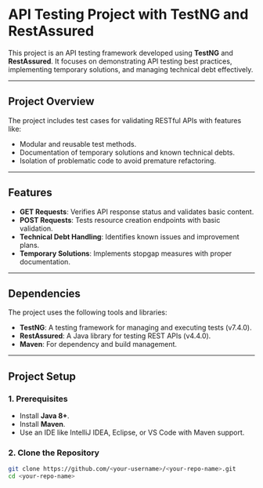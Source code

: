 # API Testing Project with TestNG and RestAssured

This project is an API testing framework developed using **TestNG** and **RestAssured**. It focuses on demonstrating API testing best practices, implementing temporary solutions, and managing technical debt effectively.

---

## **Project Overview**
The project includes test cases for validating RESTful APIs with features like:
- Modular and reusable test methods.
- Documentation of temporary solutions and known technical debts.
- Isolation of problematic code to avoid premature refactoring.

---

## **Features**
- **GET Requests**: Verifies API response status and validates basic content.
- **POST Requests**: Tests resource creation endpoints with basic validation.
- **Technical Debt Handling**: Identifies known issues and improvement plans.
- **Temporary Solutions**: Implements stopgap measures with proper documentation.

---

## **Dependencies**
The project uses the following tools and libraries:
- **TestNG**: A testing framework for managing and executing tests (v7.4.0).
- **RestAssured**: A Java library for testing REST APIs (v4.4.0).
- **Maven**: For dependency and build management.

---

## **Project Setup**
### **1. Prerequisites**
- Install **Java 8+**.
- Install **Maven**.
- Use an IDE like IntelliJ IDEA, Eclipse, or VS Code with Maven support.

### **2. Clone the Repository**
```bash
git clone https://github.com/<your-username>/<your-repo-name>.git
cd <your-repo-name>
